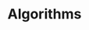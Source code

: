 ---
layout: list
type: category
title: Algorithms
slug: algorithms
description: >
  Algorithmic problem-solving insights, with a focus on decision-making processes, efficiency trade-offs, and lessons from actual coding test attempts.
sitemap: true
---